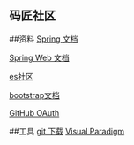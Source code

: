 ## 码匠社区

##资料
[Spring 文档](https://spring.io/guides)

[Spring Web 文档](https://spring.io/guides/gs/serving-web-content/)

[es社区](https://elasticsearch.cn/explore)

[bootstrap文档](https://v3.bootcss.com/getting-started/)

[GitHub OAuth](https://developer.github.com/apps/building-oauth-apps/creating-an-oauth-app/)

##工具
[git 下载](https://git-scm.com/download)
[Visual Paradigm](https://www.visual-paradigm.com/cn/)